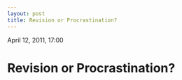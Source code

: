 ```yaml
---
layout: post
title: Revision or Procrastination?
---
```


April 12, 2011, 17:00

# Revision or Procrastination? #



